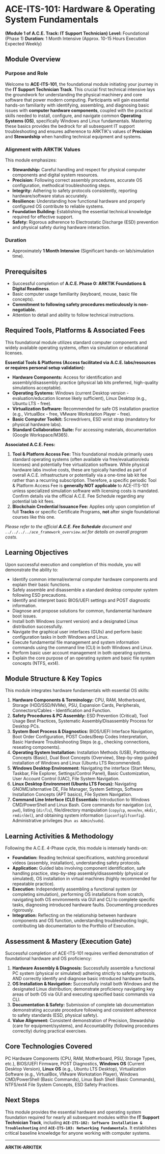 # ACE-ITS-101: Hardware & Operating System Fundamentals

**(Module 1 of A.C.E. Track: IT Support Technician)**
**Level:** Foundational (Phase 1)
**Duration:** 1 Month Intensive (Approx. 10-15 Hours Execution Expected Weekly)

## Module Overview

### Purpose and Role

Welcome to **ACE-ITS-101**, the foundational module initiating your journey in the **IT Support Technician Track**. This crucial first technical intensive lays the groundwork for understanding the physical machinery and core software that power modern computing. Participants will gain essential hands-on familiarity with identifying, assembling, and diagnosing basic issues with **computer hardware components**, coupled with the practical skills needed to install, configure, and navigate common **Operating Systems (OS)**, specifically Windows and Linux fundamentals. Mastering these basics provides the bedrock for all subsequent IT support troubleshooting and ensures adherence to ARKTIK's values of **Precision** and **Stewardship** when handling technical equipment and systems.

### Alignment with ARKTIK Values

This module emphasizes:
*   **Stewardship:** Careful handling and respect for physical computer components and digital system resources.
*   **Precision:** Following correct assembly procedures, accurate OS configuration, methodical troubleshooting steps.
*   **Integrity:** Adhering to safety protocols consistently, reporting hardware/software status accurately.
*   **Resilience:** Understanding how functional hardware and properly configured OS contribute to reliable systems.
*   **Foundation Building:** Establishing the essential technical knowledge required for effective support.
*   **Safety:** Rigorous adherence to Electrostatic Discharge (ESD) prevention and physical safety during hardware interaction.

### Duration

*   Approximately **1 Month Intensive** (Significant hands-on lab/simulation time).

## Prerequisites

*   Successful completion of **A.C.E. Phase 0: ARKTIK Foundations & Digital Readiness**.
*   Basic computer usage familiarity (keyboard, mouse, basic file concepts).
*   **Commitment to following safety procedures meticulously is non-negotiable.**
*   Attention to detail and ability to follow technical instructions.

## Required Tools, Platforms & Associated Fees

This foundational module utilizes standard computer components and widely available operating systems, often via simulation or educational licenses.

**Essential Tools & Platforms (Access facilitated via A.C.E. labs/resources or requires personal setup validation):**
*   **Hardware Components:** Access for identification and assembly/disassembly practice (physical lab kits preferred, high-quality simulations acceptable).
*   **Operating Systems:** Windows (current Desktop version - evaluation/education license likely sufficient), Linux Desktop (e.g., Ubuntu LTS - free).
*   **Virtualization Software:** Recommended for safe OS installation practice (e.g., VirtualBox - free, VMware Workstation Player - free).
*   **Basic Computer Toolkit:** Screwdrivers, ESD wrist strap (mandatory for physical hardware labs).
*   **Standard Collaboration Suite:** For accessing materials, documentation (Google Workspace/M365).

**Associated A.C.E. Fees:**

1.  **Tool & Platform Access Fee:** This foundational module primarily uses standard operating systems (often available via free/evaluation/edu licenses) and potentially free virtualization software. While physical hardware labs involve costs, these are typically handled as part of overall A.C.E. infrastructure or potentially via a one-time lab kit fee rather than a recurring subscription. Therefore, a specific periodic Tool & Platform Access Fee is **generally NOT applicable** to ACE-ITS-101 unless specialized simulation software with licensing costs is mandated. Confirm details via the official A.C.E. Fee Schedule regarding any potential lab kit fees.
2.  **Blockchain Credential Issuance Fee:** Applies only upon completion of full **Tracks** or specific Certificate Programs, **not** after single foundational courses like this one.

*Please refer to the official **A.C.E. Fee Schedule** document and `../../../../ace_framework_overview.md` for details on overall program costs.*

## Learning Objectives

Upon successful execution and completion of this module, you will demonstrate the ability to:

*   Identify common internal/external computer hardware components and explain their basic functions.
*   Safely assemble and disassemble a standard desktop computer system following ESD precautions.
*   Identify and interpret basic BIOS/UEFI settings and POST diagnostic information.
*   Diagnose and propose solutions for common, fundamental hardware boot issues.
*   Install both Windows (current version) and a designated Linux distribution successfully.
*   Navigate the graphical user interfaces (GUIs) and perform basic configuration tasks in both Windows and Linux.
*   Execute fundamental file management and system information commands using the command line (CLI) in both Windows and Linux.
*   Perform basic user account management in both operating systems.
*   Explain the core purpose of an operating system and basic file system concepts (NTFS, ext4).

## Module Structure & Key Topics

This module integrates hardware fundamentals with essential OS skills:

1.  **Hardware Components & Terminology:** CPU, RAM, Motherboard, Storage (HDD/SSD/NVMe), PSU, Expansion Cards, Peripherals, Connectors/Cables - Identification and Function.
2.  **Safety Procedures & PC Assembly:** ESD Prevention (Critical), Tool Usage Best Practices, Systematic Assembly/Disassembly Process for Desktop PCs.
3.  **System Boot Process & Diagnostics:** BIOS/UEFI Interface Navigation, Boot Order Configuration, POST Codes/Beep Codes Interpretation, Basic Hardware Troubleshooting Steps (e.g., checking connections, reseating components).
4.  **Operating System Installation:** Installation Methods (USB), Partitioning Concepts (Basic), Dual Boot Concepts (Overview), Step-by-step guided installation of Windows and Linux (Ubuntu LTS Recommended).
5.  **Windows Desktop Environment:** Navigating the interface (Start Menu, Taskbar, File Explorer, Settings/Control Panel), Basic Customization, User Account Control (UAC), File System Navigation.
6.  **Linux Desktop Environment (Ubuntu LTS Focus):** Navigating GNOME/alternative DE, File Manager, System Settings, Software Installation Concepts (APT basics), File System Navigation.
7.  **Command Line Interface (CLI) Essentials:** Introduction to Windows CMD/PowerShell and Linux Bash. Core commands for navigation (`cd`, `pwd`), listing (`dir`/`ls`), file/directory manipulation (`copy`/`cp`, `move`/`mv`, `mkdir`, `rmdir`/`del`), and obtaining system information (`ipconfig`/`ifconfig`). Administrative privileges (`Run as Admin`/`sudo`).

## Learning Activities & Methodology

Following the A.C.E. 4-Phase cycle, this module is intensely hands-on:
*   **Foundation:** Reading technical specifications, watching procedural videos (assembly, installation), understanding safety protocols.
*   **Application:** Guided labs involving component identification, safe handling practice, step-by-step assembly/disassembly (physical or simulated), OS installation in virtual machines (highly recommended for repeatable practice).
*   **Execution:** Independently assembling a functional system (or completing simulation), performing OS installations from scratch, navigating both OS environments via GUI and CLI to complete specific tasks, diagnosing introduced hardware faults. Documenting procedures rigorously.
*   **Integration:** Reflecting on the relationship between hardware components and OS function, understanding troubleshooting logic, contributing lab documentation to the Portfolio of Execution.

## Assessment & Mastery (Execution Gate)

Successful completion of ACE-ITS-101 requires verified demonstration of foundational hardware and OS proficiency:

1.  **Hardware Assembly & Diagnosis:** Successfully assemble a functional PC system (physical or simulated) adhering strictly to safety protocols, AND correctly identify and diagnose basic introduced hardware faults.
2.  **OS Installation & Navigation:** Successfully install both Windows and the designated Linux distribution; demonstrate proficiency navigating key areas of both OS via GUI and executing specified basic commands via CLI.
3.  **Documentation & Safety:** Submission of complete lab documentation demonstrating accurate procedure following and consistent adherence to safety standards (ESD, physical safety).
4.  **Value Alignment:** Consistent demonstration of Precision, Stewardship (care for equipment/systems), and Accountability (following procedures correctly) during practical exercises.

## Core Technologies Covered

PC Hardware Components (CPU, RAM, Motherboard, PSU, Storage Types, etc.), BIOS/UEFI Firmware, POST Diagnostics, **Windows OS** (Current Desktop Version), **Linux OS** (e.g., Ubuntu LTS Desktop), Virtualization Software (e.g., VirtualBox, VMware Workstation Player), Windows CMD/PowerShell (Basic Commands), Linux Bash Shell (Basic Commands), NTFS/ext4 File System Concepts, ESD Safety Practices.

## Next Steps

This module provides the essential hardware and operating system foundation required for nearly all subsequent modules within the **IT Support Technician Track**, including **`ACE-ITS-102: Software Installation & Troubleshooting`** and **`ACE-ITS-103: Networking Fundamentals`**. It establishes critical baseline knowledge for anyone working with computer systems.

---
**ARKTIK-ARKITEK**
